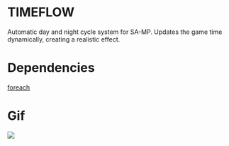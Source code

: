 # TIMEFLOW
Automatic day and night cycle system for SA-MP. Updates the game time dynamically, creating a realistic effect.

# Dependencies
 [foreach](https://github.com/karimcambridge/samp-foreach)

# Gif
![ ](https://github.com/JHGZIN/timeflow-samp/blob/main/No%20name.gif)
